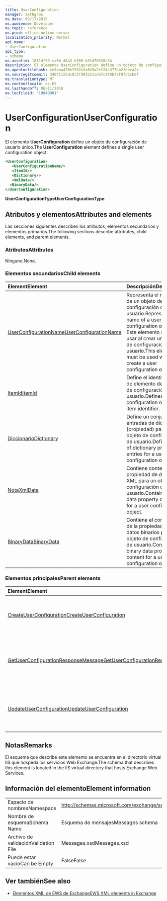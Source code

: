 ```yaml
---
title: UserConfiguration
manager: sethgros
ms.date: 09/17/2015
ms.audience: Developer
ms.topic: reference
ms.prod: office-online-server
localization_priority: Normal
api_name:
- UserConfiguration
api_type:
- schema
ms.assetid: 1811df99-ca5b-48a3-b160-b3fd70320c34
description: El elemento UserConfiguration define un objeto de configuración de usuario único.
ms.openlocfilehash: ce3eaa470ef592c5a8e5a7ef24c377bb2feeca2e
ms.sourcegitcommit: 34041125dc8c5f993b21cebfc4f8b72f0fd2cb6f
ms.translationtype: MT
ms.contentlocale: es-ES
ms.lasthandoff: 06/11/2018
ms.locfileid: "19840901"
---
```

# <a name="userconfiguration"></a><span data-ttu-id="3eb40-103">UserConfiguration</span><span class="sxs-lookup"><span data-stu-id="3eb40-103">UserConfiguration</span></span>

<span data-ttu-id="3eb40-104">El elemento **UserConfiguration** define un objeto de configuración de usuario único.</span><span class="sxs-lookup"><span data-stu-id="3eb40-104">The **UserConfiguration** element defines a single user configuration object.</span></span> 
  
```XML
<UserConfiguration>
   <UserConfigurationName/>
   <ItemId/>
   <Dictionary/>
   <XmlData/>
  <BinaryData/>
</UserConfiguration>
```

 <span data-ttu-id="3eb40-105">**UserConfigurationType**</span><span class="sxs-lookup"><span data-stu-id="3eb40-105">**UserConfigurationType**</span></span>
## <a name="attributes-and-elements"></a><span data-ttu-id="3eb40-106">Atributos y elementos</span><span class="sxs-lookup"><span data-stu-id="3eb40-106">Attributes and elements</span></span>

<span data-ttu-id="3eb40-107">Las secciones siguientes describen los atributos, elementos secundarios y elementos primarios.</span><span class="sxs-lookup"><span data-stu-id="3eb40-107">The following sections describe attributes, child elements, and parent elements.</span></span>
  
### <a name="attributes"></a><span data-ttu-id="3eb40-108">Atributos</span><span class="sxs-lookup"><span data-stu-id="3eb40-108">Attributes</span></span>

<span data-ttu-id="3eb40-109">Ninguno.</span><span class="sxs-lookup"><span data-stu-id="3eb40-109">None.</span></span>
  
### <a name="child-elements"></a><span data-ttu-id="3eb40-110">Elementos secundarios</span><span class="sxs-lookup"><span data-stu-id="3eb40-110">Child elements</span></span>

|<span data-ttu-id="3eb40-111">**Element**</span><span class="sxs-lookup"><span data-stu-id="3eb40-111">**Element**</span></span>|<span data-ttu-id="3eb40-112">**Descripción**</span><span class="sxs-lookup"><span data-stu-id="3eb40-112">**Description**</span></span>|
|:-----|:-----|
|[<span data-ttu-id="3eb40-113">UserConfigurationName</span><span class="sxs-lookup"><span data-stu-id="3eb40-113">UserConfigurationName</span></span>](userconfigurationname.md) <br/> |<span data-ttu-id="3eb40-114">Representa el nombre de un objeto de configuración de usuario.</span><span class="sxs-lookup"><span data-stu-id="3eb40-114">Represents the name of a user configuration object.</span></span> <span data-ttu-id="3eb40-115">Este elemento se debe usar al crear un objeto de configuración de usuario.</span><span class="sxs-lookup"><span data-stu-id="3eb40-115">This element must be used when you create a user configuration object.</span></span>  <br/> |
|[<span data-ttu-id="3eb40-116">ItemId</span><span class="sxs-lookup"><span data-stu-id="3eb40-116">ItemId</span></span>](itemid.md) <br/> |<span data-ttu-id="3eb40-117">Define el identificador de elemento de objeto de configuración de usuario.</span><span class="sxs-lookup"><span data-stu-id="3eb40-117">Defines the user configuration object item identifier.</span></span>  <br/> |
|[<span data-ttu-id="3eb40-118">Diccionario</span><span class="sxs-lookup"><span data-stu-id="3eb40-118">Dictionary</span></span>](dictionary.md) <br/> |<span data-ttu-id="3eb40-119">Define un conjunto de entradas de diccionario (propiedad) para un objeto de configuración de usuario.</span><span class="sxs-lookup"><span data-stu-id="3eb40-119">Defines a set of dictionary property entries for a user configuration object.</span></span>  <br/> |
|[<span data-ttu-id="3eb40-120">Nota</span><span class="sxs-lookup"><span data-stu-id="3eb40-120">XmlData</span></span>](xmldata.md) <br/> |<span data-ttu-id="3eb40-121">Contiene contenido de propiedad de datos XML para un objeto de configuración de usuario.</span><span class="sxs-lookup"><span data-stu-id="3eb40-121">Contains XML data property content for a user configuration object.</span></span>  <br/> |
|[<span data-ttu-id="3eb40-122">BinaryData</span><span class="sxs-lookup"><span data-stu-id="3eb40-122">BinaryData</span></span>](binarydata.md) <br/> |<span data-ttu-id="3eb40-123">Contiene el contenido de la propiedad de datos binarios para un objeto de configuración de usuario.</span><span class="sxs-lookup"><span data-stu-id="3eb40-123">Contains binary data property content for a user configuration object.</span></span>  <br/> |
   
### <a name="parent-elements"></a><span data-ttu-id="3eb40-124">Elementos principales</span><span class="sxs-lookup"><span data-stu-id="3eb40-124">Parent elements</span></span>

|<span data-ttu-id="3eb40-125">**Element**</span><span class="sxs-lookup"><span data-stu-id="3eb40-125">**Element**</span></span>|<span data-ttu-id="3eb40-126">**Descripción**</span><span class="sxs-lookup"><span data-stu-id="3eb40-126">**Description**</span></span>|
|:-----|:-----|
|[<span data-ttu-id="3eb40-127">CreateUserConfiguration</span><span class="sxs-lookup"><span data-stu-id="3eb40-127">CreateUserConfiguration</span></span>](createuserconfiguration.md) <br/> |<span data-ttu-id="3eb40-128">Representa una solicitud para crear un objeto de configuración de usuario.</span><span class="sxs-lookup"><span data-stu-id="3eb40-128">Represents a request to create a user configuration object.</span></span>  <br/> |
|[<span data-ttu-id="3eb40-129">GetUserConfigurationResponseMessage</span><span class="sxs-lookup"><span data-stu-id="3eb40-129">GetUserConfigurationResponseMessage</span></span>](getuserconfigurationresponsemessage.md) <br/> |<span data-ttu-id="3eb40-130">Representa una respuesta que devuelve un objeto de configuración de usuario.</span><span class="sxs-lookup"><span data-stu-id="3eb40-130">Represents a response that returns a user configuration object.</span></span>  <br/> |
|[<span data-ttu-id="3eb40-131">UpdateUserConfiguration</span><span class="sxs-lookup"><span data-stu-id="3eb40-131">UpdateUserConfiguration</span></span>](updateuserconfiguration.md) <br/> |<span data-ttu-id="3eb40-132">Representa una solicitud para actualizar un objeto de configuración de usuario.</span><span class="sxs-lookup"><span data-stu-id="3eb40-132">Represents a request to update a user configuration object.</span></span>  <br/> |
   
## <a name="remarks"></a><span data-ttu-id="3eb40-133">Notas</span><span class="sxs-lookup"><span data-stu-id="3eb40-133">Remarks</span></span>

<span data-ttu-id="3eb40-134">El esquema que describe este elemento se encuentra en el directorio virtual IIS que hospeda los servicios Web Exchange.</span><span class="sxs-lookup"><span data-stu-id="3eb40-134">The schema that describes this element is located in the IIS virtual directory that hosts Exchange Web Services.</span></span>
  
## <a name="element-information"></a><span data-ttu-id="3eb40-135">Información del elemento</span><span class="sxs-lookup"><span data-stu-id="3eb40-135">Element information</span></span>

|||
|:-----|:-----|
|<span data-ttu-id="3eb40-136">Espacio de nombres</span><span class="sxs-lookup"><span data-stu-id="3eb40-136">Namespace</span></span>  <br/> |http://schemas.microsoft.com/exchange/services/2006/messages  <br/> |
|<span data-ttu-id="3eb40-137">Nombre de esquema</span><span class="sxs-lookup"><span data-stu-id="3eb40-137">Schema Name</span></span>  <br/> |<span data-ttu-id="3eb40-138">Esquema de mensajes</span><span class="sxs-lookup"><span data-stu-id="3eb40-138">Messages schema</span></span>  <br/> |
|<span data-ttu-id="3eb40-139">Archivo de validación</span><span class="sxs-lookup"><span data-stu-id="3eb40-139">Validation File</span></span>  <br/> |<span data-ttu-id="3eb40-140">Messages.xsd</span><span class="sxs-lookup"><span data-stu-id="3eb40-140">Messages.xsd</span></span>  <br/> |
|<span data-ttu-id="3eb40-141">Puede estar vacío</span><span class="sxs-lookup"><span data-stu-id="3eb40-141">Can be Empty</span></span>  <br/> |<span data-ttu-id="3eb40-142">False</span><span class="sxs-lookup"><span data-stu-id="3eb40-142">False</span></span>  <br/> |
   
## <a name="see-also"></a><span data-ttu-id="3eb40-143">Ver también</span><span class="sxs-lookup"><span data-stu-id="3eb40-143">See also</span></span>



- [<span data-ttu-id="3eb40-144">Elementos XML de EWS de Exchange</span><span class="sxs-lookup"><span data-stu-id="3eb40-144">EWS XML elements in Exchange</span></span>](ews-xml-elements-in-exchange.md)


